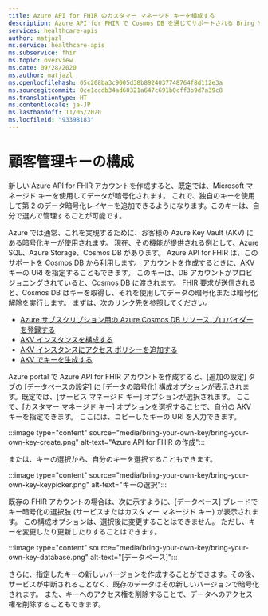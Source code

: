 ```yaml
---
title: Azure API for FHIR のカスタマー マネージド キーを構成する
description: Azure API for FHIR で Cosmos DB を通じてサポートされる Bring Your Own Key 機能
services: healthcare-apis
author: matjazl
ms.service: healthcare-apis
ms.subservice: fhir
ms.topic: overview
ms.date: 09/28/2020
ms.author: matjazl
ms.openlocfilehash: 05c208ba3c9005d38b8924037748764f8d112e3a
ms.sourcegitcommit: 0ce1ccdb34ad60321a647c691b0cff3b9d7a39c8
ms.translationtype: HT
ms.contentlocale: ja-JP
ms.lasthandoff: 11/05/2020
ms.locfileid: "93398183"
---
```

# <a name="configure-customer-managed-keys"></a>顧客管理キーの構成

新しい Azure API for FHIR アカウントを作成すると、既定では、Microsoft マネージド キーを使用してデータが暗号化されます。 これで、独自のキーを使用して第 2 のデータ暗号化レイヤーを追加できるようになります。このキーは、自分で選んで管理することが可能です。

Azure では通常、これを実現するために、お客様の Azure Key Vault (AKV) にある暗号化キーが使用されます。 現在、その機能が提供される例として、Azure SQL、Azure Storage、Cosmos DB があります。 Azure API for FHIR は、このサポートを Cosmos DB から利用します。 アカウントを作成するときに、AKV キーの URI を指定することもできます。 このキーは、DB アカウントがプロビジョニングされていると、Cosmos DB に渡されます。 FHIR 要求が送信されると、Cosmos DB はキーを取得し、それを使用してデータの暗号化または暗号化解除を実行します。 まずは、次のリンク先を参照してください。

- [Azure サブスクリプション用の Azure Cosmos DB リソース プロバイダーを登録する](../cosmos-db/how-to-setup-cmk.md#register-resource-provider) 
- [AKV インスタンスを構成する](../cosmos-db/how-to-setup-cmk.md#configure-your-azure-key-vault-instance)
-  [AKV インスタンスにアクセス ポリシーを追加する](../cosmos-db/how-to-setup-cmk.md#add-an-access-policy-to-your-azure-key-vault-instance)
- [AKV でキーを生成する](../cosmos-db/how-to-setup-cmk.md#generate-a-key-in-azure-key-vault)

Azure portal で Azure API for FHIR アカウントを作成すると、[追加の設定] タブの [データベースの設定] に [データの暗号化] 構成オプションが表示されます。既定では、[サービス マネージド キー] オプションが選択されます。 ここで、[カスタマー マネージド キー] オプションを選択することで、自分の AKV キーを指定できます。 ここには、コピーしたキーの URI を入力できます。

:::image type="content" source="media/bring-your-own-key/bring-your-own-key-create.png" alt-text="Azure API for FHIR の作成":::

または、キーの選択から、自分のキーを選択することもできます。

:::image type="content" source="media/bring-your-own-key/bring-your-own-key-keypicker.png" alt-text="キーの選択":::

既存の FHIR アカウントの場合は、次に示すように、[データベース] ブレードでキー暗号化の選択肢 (サービスまたはカスタマー マネージド キー) が表示されます。 この構成オプションは、選択後に変更することはできません。 ただし、キーを変更したり更新したりすることはできます。

:::image type="content" source="media/bring-your-own-key/bring-your-own-key-database.png" alt-text="[データベース]":::

さらに、指定したキーの新しいバージョンを作成することができます。その後、サービスが中断されることなく、既存のデータはその新しいバージョンで暗号化されます。 また、キーへのアクセス権を削除することで、データへのアクセス権を削除することもできます。